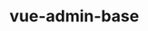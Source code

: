 <!--
 * @Author: your name
 * @Date: 2020-05-11 10:02:01
 * @LastEditTime: 2020-05-12 16:28:38
 * @LastEditors: your name
 * @Description: In User Settings Edit
 * @FilePath: \bpsp-uie:\doit\vue admin\vue-admin-base\README.md
 -->
# vue-admin-base



